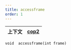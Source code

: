 ```yaml
---
title: accessframe
order: 1
---
```

| 上下文 | [cop2](../contexts/cop2.html) |
| --- | --- |

`void  accessframe(int frame)`

